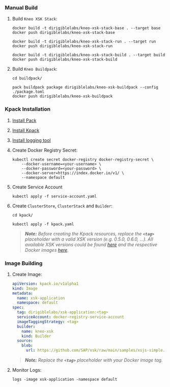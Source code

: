 ### Manual Build

1. Build `Kneo XSK Stack`:

    ```
    docker build -t dirigiblelabs/kneo-xsk-stack-base . --target base
    docker push dirigiblelabs/kneo-xsk-stack-base

    docker build -t dirigiblelabs/kneo-xsk-stack-run . --target run
    docker push dirigiblelabs/kneo-xsk-stack-run

    docker build -t dirigiblelabs/kneo-xsk-stack-build . --target build
    docker push dirigiblelabs/kneo-xsk-stack-build
    ```

1. Build `Kneo Buildpack`:

    ```
    cd buildpack/

    pack buildpack package dirigiblelabs/kneo-xsk-buildpack --config ./package.toml
    docker push dirigiblelabs/kneo-xsk-buildpack
    ```

### Kpack Installation

1. [Install Pack](https://buildpacks.io/docs/tools/pack/#install)
1. [Install Kpack](https://github.com/pivotal/kpack/blob/main/docs/install.md)
1. [Install logging tool](https://github.com/pivotal/kpack/blob/main/docs/logs.md)
1. Create Docker Registry Secret:
    ```
    kubectl create secret docker-registry docker-registry-secret \
        --docker-username=<your-username> \
        --docker-password=<your-password> \
        --docker-server=https://index.docker.io/v1/ \
        --namespace default
    ```


1. Create Service Account
    ```
    kubectl apply -f service-account.yaml
    ```


1. Create `ClusterStore`, `ClusterStack` and `Builder`:

    ```
    cd kpack/

    kubectl apply -f kpack.yaml
    ```
    
    > _**Note:** Before creating the Kpack resources, replace the **`<tag>`** placeholder with a valid XSK version (e.g. 0.5.0, 0.6.0, ...). All available XSK versions could be found [here](https://github.com/SAP/xsk/releases) and the respective Docker images [here](https://hub.docker.com/r/dirigiblelabs/kneo-xsk-buildpack/tags?page=1&ordering=last_updated)._

### Image Building

1. Create Image:

    ```yaml
    apiVersion: kpack.io/v1alpha1
    kind: Image
    metadata:
      name: xsk-application
      namespace: default
    spec:
      tag: dirigiblelabs/xsk-application:<tag>
      serviceAccount: docker-registry-service-account
      imageTaggingStrategy: <tag>
      builder:
        name: kneo-xsk
        kind: Builder
      source:
        blob:
          url: https://github.com/SAP/xsk/raw/main/samples/xsjs-simple.zip
    ```

    > _**Note:** Replace the **`<tag>`** placeholder with your Docker image tag._

1. Monitor Logs:

    ```
    logs -image xsk-application -namespace default
    ```
